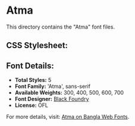# Atma

This directory contains the "Atma" font files.

## CSS Stylesheet:


## Font Details:
- **Total Styles:** 5
- **Font Family:** 'Atma', sans-serif
- **Available Weights:** 300, 400, 500, 600, 700
- **Font Designer:** [Black Foundry](https://black-foundry.com/)
- **License:** OFL

For more details, visit: [Atma on Bangla Web Fonts](https://banglawebfonts.pages.dev/atma/#about).